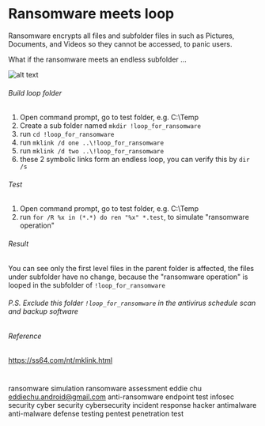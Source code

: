 # Ransomware meets loop

Ransomware encrypts all files and subfolder files in such as Pictures, Documents, and Videos so they cannot be accessed, to panic users. 

What if the ransomware meets an endless subfolder ...

![alt text](https://github.com/eddiechu/Ransomware-meets-loop/blob/main/image/loop1.gif?raw=true)

###### Build loop folder
1. Open command prompt, go to test folder, e.g. C:\Temp
2. Create a sub folder named ``mkdir !loop_for_ransomware``
3. run ``cd !loop_for_ransomware``
4. run ``mklink /d one ..\!loop_for_ransomware``
5. run ``mklink /d two ..\!loop_for_ransomware``
6. these 2 symbolic links form an endless loop, you can verify this by ``dir /s``

###### Test
1. Open command prompt, go to test folder, e.g. C:\Temp
2. run ``for /R %x in (*.*) do ren "%x" *.test``, to simulate "ransomware operation"

###### Result
You can see only the first level files in the parent folder is affected, the files under subfolder have no change, because the "ransomware operation" is looped in the subfolder of ``!loop_for_ransomware``

###### P.S. Exclude this folder ``!loop_for_ransomware`` in the antivirus schedule scan and backup software

###### Reference
https://ss64.com/nt/mklink.html

#

ransomware simulation
ransomware assessment
eddie chu
eddiechu.android@gmail.com
anti-ransomware
endpoint test
infosec
security
cyber security
cybersecurity
incident response
hacker
antimalware
anti-malware
defense
testing
pentest
penetration test
